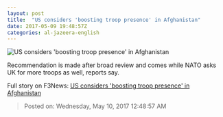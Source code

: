 ```yaml
---
layout: post
title:  "US considers 'boosting troop presence' in Afghanistan"
date: 2017-05-09 19:48:57Z
categories: al-jazeera-english
---
```


![US considers 'boosting troop presence' in Afghanistan](http://www.aljazeera.com/mritems/Images/2017/5/7/6ffc5f475b204ee59b25a2dd6b49eaec_18.jpg)

Recommendation is made after broad review and comes while NATO asks UK for more troops as well, reports say.


Full story on F3News: [US considers 'boosting troop presence' in Afghanistan](http://www.f3nws.com/n/tSZARF)

> Posted on: Wednesday, May 10, 2017 12:48:57 AM
